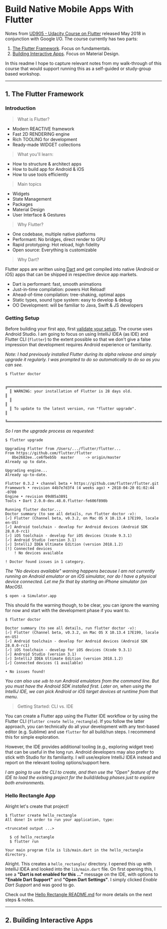 # Build Native Mobile Apps With Flutter

Notes from [UD905 - Udacity Course on Flutter](https://www.udacity.com/course/build-native-mobile-apps-with-flutter--ud905) 
released May 2018 in conjunction with Google I/O. The course 
currently has two parts:

 1. [The Flutter Framework](#1-the-flutter-framework). Focus on fundamentals.
 2. [Building Interactive Apps](#2-building-interactive-apps). Focus on Material Design. 
 
 In this readme I hope to capture relevant notes from my 
 walk-through of this course that would support running this
 as a self-guided or study-group based workshop.
 
 <hr/>
 
## 1. The Flutter Framework
 
### Introduction

> What is Flutter?

 * Modern REACTIVE framework
 * Fast 2D RENDERING engine
 * Rich TOOLING for development
 * Ready-made WIDGET collections
 
> What you'll learn:

 * How to structure & architect apps
 * How to build app for Android & iOS
 * How to use tools efficiently
 
> Main topics
 
 * Widgets
 * State Management
 * Packages
 * Material Design
 * User Interface & Gestures
 
> Why Flutter?

 * One codebase, multiple native platforms
 * Performant: No bridges, direct render to GPU
 * Rapid prototyping: Hot reload, high fidelity
 * Open source: Everything is customizable
 
> Why Dart?
 
Flutter apps are written using [Dart](https://dartlang.org)
and get compiled into native (Android or iOS) apps that can 
be shipped in respective device app markets.

 * Dart is performant: fast, smooth animations
 * Just-in-time compilation: powers Hot Reload!
 * Ahead-of-time compilation: tree-shaking, optimal apps
 * Static types, sound type system: easy to develop & debug
 * OO Development: will be familiar to Java, Swift & JS developers
 
### Getting Setup

Before building your first app, first [validate your setup](https://flutter.io/setup). The
course uses Android Studio. I am going to focus on using
IntelliJ IDEA (as IDE) and Flutter CLI (```flutter```) to 
the extent possible so that we don't give a false
impression that development requires Android experience 
or familiarity.

_Note: I had previously installed Flutter during its alpha release and
 simply upgrade it regularly. I was prompted to do so 
automatically to do so as you can see._

```
$ flutter doctor

  ╔════════════════════════════════════════════════════════════════════════════╗
  ║ WARNING: your installation of Flutter is 28 days old.                      ║
  ║                                                                            ║
  ║ To update to the latest version, run "flutter upgrade".                    ║
  ╚════════════════════════════════════════════════════════════════════════════╝

```
_So I ran the upgrade process as requested:_

```
$ flutter upgrade

Upgrading Flutter from /Users/.../flutter/flutter...
From https://github.com/flutter/flutter
   8be2682ee..ce6fbeb5b  master     -> origin/master
Already up to date.

Upgrading engine...
Already up-to-date.

Flutter 0.3.2 • channel beta • https://github.com/flutter/flutter.git
Framework • revision 44b7e7d3f4 (4 weeks ago) • 2018-04-20 01:02:44 -0700
Engine • revision 09d05a3891
Tools • Dart 2.0.0-dev.48.0.flutter-fe606f890b

Running flutter doctor...
Doctor summary (to see all details, run flutter doctor -v):
[✓] Flutter (Channel beta, v0.3.2, on Mac OS X 10.13.4 17E199, locale en-US)
[✓] Android toolchain - develop for Android devices (Android SDK 28.0.0-rc1)
[✓] iOS toolchain - develop for iOS devices (Xcode 9.3.1)
[✓] Android Studio (version 3.1)
[✓] IntelliJ IDEA Ultimate Edition (version 2018.1.2)
[!] Connected devices
    ! No devices available

! Doctor found issues in 1 category.
```

_The "No devices available" warning happens because I am not 
currently running an Android emulator or an iOS simulator, 
nor do I have a physical device connected. Let me fix that 
by starting an iPhone simulator (on MacOS)._ 


```
$ open -a Simulator.app
```
This should fix the warning though, to be clear, you 
can ignore the warning for now and start with the
development phase if you want to.

```
$ flutter doctor

Doctor summary (to see all details, run flutter doctor -v):
[✓] Flutter (Channel beta, v0.3.2, on Mac OS X 10.13.4 17E199, locale en-US)
[✓] Android toolchain - develop for Android devices (Android SDK 28.0.0-rc1)
[✓] iOS toolchain - develop for iOS devices (Xcode 9.3.1)
[✓] Android Studio (version 3.1)
[✓] IntelliJ IDEA Ultimate Edition (version 2018.1.2)
[✓] Connected devices (1 available)

• No issues found!
```

_You can also use ```adb``` to run Android emulators 
from the command line. But you must have the Android
SDK installed first. Later on, when using the
IntelliJ IDE, we can pick Android or iOS target devices
at runtime from that menu._


> Getting Started: CLI vs. IDE

You can create a Flutter app using the Flutter IDE workflow
or by using the Flutter CLI (```flutter create hello_rectangle```).
If you follow the latter approach, you can technically
do all your development with any text-based editor (e.g.
Sublime) and use ```flutter``` for all build/run steps. 
I recommend this for simple exploration. 

However, the IDE provides additional tooling 
(e.g., exploring widget tree) that can be useful
in the long run. Android developers may also 
prefer to stick with Studio for its familiarity. I
will use/explore IntelliJ IDEA instead and report on
the relevant tooling options/support here.

_I am going to use the CLI to create, and
then use the "Open" feature of the IDE to load the 
existing project for the build/debug phases just to
explore both environments._


### Hello Rectangle App

Alright let's create that project!

```$xslt
$ flutter create hello_rectangle
All done! In order to run your application, type:

<truncated output ...>

  $ cd hello_rectangle
  $ flutter run

Your main program file is lib/main.dart in the hello_rectangle directory.
```

Alright. This creates a ```hello_rectangle/``` directory.
I opened this up with IntelliJ IDEA and looked into the ```lib/main.dart``` file. On first opening this, I see a **"Dart is not enabled for this ..."**
message on the IDE, with options to **"Enable Dart Support"** and **"Open Dart Settings"**. I simply clicked _Enable Dart Support_ and was good to go.

Check out the [Hello Rectangle README.md](hello_rectangle/README.md) for more details on the next steps & notes.

<hr/>
 
## 2. Building Interactive Apps
